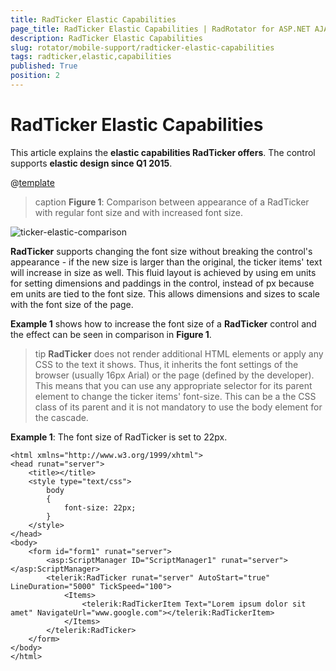 ```yaml
---
title: RadTicker Elastic Capabilities
page_title: RadTicker Elastic Capabilities | RadRotator for ASP.NET AJAX Documentation
description: RadTicker Elastic Capabilities
slug: rotator/mobile-support/radticker-elastic-capabilities
tags: radticker,elastic,capabilities
published: True
position: 2
---
```


# RadTicker Elastic Capabilities

This article explains the **elastic capabilities RadTicker offers**. The control supports **elastic design since Q1 2015**.

@[template](/_templates/common/render-mode.md#resp-elastic-desc)

>caption **Figure 1**: Comparison between appearance of a RadTicker with regular font size and with increased font size.

![ticker-elastic-comparison](images/ticker-elastic-comparison.png)

**RadTicker** supports changing the font size without breaking the control's appearance - if the new size is larger than the original, the ticker items' text will increase in size as well. This fluid layout is achieved by using em units for setting dimensions and paddings in the control, instead of px because em units are tied to the font size. This allows dimensions and sizes to scale with the font size of the page.

**Example 1** shows how to increase the font size of a **RadTicker** control and the effect can be seen in comparison in **Figure 1**.

>tip  **RadTicker** does not render additional HTML elements or apply any CSS to the text it shows.	Thus, it inherits the font settings of the browser (usually 16px Arial) or the page (defined by the developer).	This means that you can use any appropriate selector for its parent element to change the ticker items' font-size.	This can be a the CSS class of its parent and it is not mandatory to use the body element for the cascade.

**Example 1**: The font size of RadTicker is set to 22px.

````ASP.NET
<html xmlns="http://www.w3.org/1999/xhtml">
<head runat="server">
	<title></title>
	<style type="text/css">
		body
		{
			font-size: 22px;
		}
	</style>
</head>
<body>
	<form id="form1" runat="server">
		<asp:ScriptManager ID="ScriptManager1" runat="server"></asp:ScriptManager>
		<telerik:RadTicker runat="server" AutoStart="true" LineDuration="5000" TickSpeed="100">
			<Items>
				<telerik:RadTickerItem Text="Lorem ipsum dolor sit amet" NavigateUrl="www.google.com"></telerik:RadTickerItem>
			</Items>
		</telerik:RadTicker>
	</form>
</body>
</html>
````

